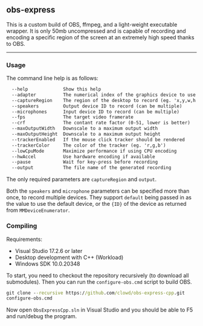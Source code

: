 ## obs-express
This is a custom build of OBS, ffmpeg, and a light-weight executable wrapper. It is only 50mb uncompressed and is capable of recording and encoding a specific region of the screen at an extremely high speed thanks to OBS.

------

### Usage 

The command line help is as follows:

```txt
  --help             Show this help
  --adapter          The numerical index of the graphics device to use
  --captureRegion    The region of the desktop to record (eg. 'x,y,w,h') 
  --speakers         Output device ID to record (can be multiple)
  --microphones      Input device ID to record (can be multiple)
  --fps              The target video framerate
  --crf              The contant rate factor (0-51, lower is better) 
  --maxOutputWidth   Downscale to a maximum output width
  --maxOutputHeight  Downscale to a maximum output height
  --trackerEnabled   If the mouse click tracker should be rendered
  --trackerColor     The color of the tracker (eg. 'r,g,b')
  --lowCpuMode       Maximize performance if using CPU encoding
  --hwAccel          Use hardware encoding if available
  --pause            Wait for key-press before recording
  --output           The file name of the generated recording
```

The only required parameters are `captureRegion` and `output`. 

Both the `speakers` and `microphone` parameters can be specified more than once, to record multiple devices. They support `default` being passed in as the value to use the default device, or the `{ID}` of the device as returned from `MMDeviceEnumerator`.

### Compiling

Requirements:
 - Visual Studio 17.2.6 or later
 - Desktop development with C++ (Workload)
 - Windows SDK 10.0.20348

To start, you need to checkout the repository recursively (to download all submodules). Then you can run the `configure-obs.cmd` script to build OBS. 
```cmd
git clone --recursive https://github.com/clowd/obs-express-cpp.git
configure-obs.cmd
```

Now open `ObsExpressCpp.sln` in Visual Studio and you should be able to F5 and run/debug the program.